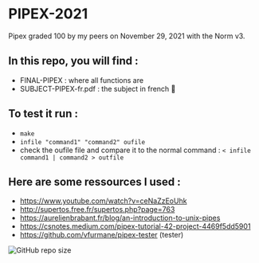 # PIPEX-2021

Pipex graded 100 by my peers on November 29, 2021 with the Norm v3.

## In this repo, you will find : 
- FINAL-PIPEX : where all functions are
- SUBJECT-PIPEX-fr.pdf : the subject in french 🥖

## To test it run : 
- `make`
- `infile "command1" "command2" oufile`
- check the oufile file and compare it to the normal command : `< infile command1 | command2 > outfile`

## Here are some ressources I used :
- https://www.youtube.com/watch?v=ceNaZzEoUhk
- http://supertos.free.fr/supertos.php?page=763
- https://aurelienbrabant.fr/blog/an-introduction-to-unix-pipes
- https://csnotes.medium.com/pipex-tutorial-42-project-4469f5dd5901
- https://github.com/vfurmane/pipex-tester (tester)

![GitHub repo size](https://img.shields.io/github/repo-size/amontaut/PIPEX-2021?color=informational&style=for-the-badge)
